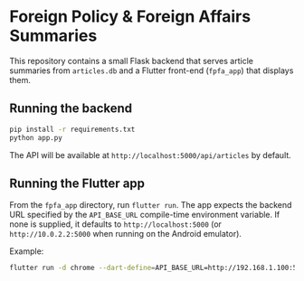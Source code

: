 # Foreign Policy & Foreign Affairs Summaries

This repository contains a small Flask backend that serves article summaries from `articles.db` and a Flutter front-end (`fpfa_app`) that displays them.

## Running the backend

```bash
pip install -r requirements.txt
python app.py
```

The API will be available at `http://localhost:5000/api/articles` by default.

## Running the Flutter app

From the `fpfa_app` directory, run `flutter run`. The app expects the backend URL specified by the `API_BASE_URL` compile-time environment variable. If none is supplied, it defaults to `http://localhost:5000` (or `http://10.0.2.2:5000` when running on the Android emulator).

Example:

```bash
flutter run -d chrome --dart-define=API_BASE_URL=http://192.168.1.100:5000
```
